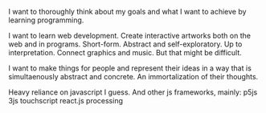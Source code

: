 I want to thoroughly think about my goals and what I want to achieve by learning programming. 

I want to learn web development. Create interactive artworks both on the web and in programs. Short-form. Abstract and self-exploratory. Up to interpretation. 
Connect graphics and music. But that might be difficult. 

I want to make things for people and represent their ideas in a way that is simultaenously abstract and concrete. An immortalization of their thoughts. 

Heavy reliance on javascript I guess. And other js frameworks, mainly:
p5js
3js
touchscript
react.js 
processing
